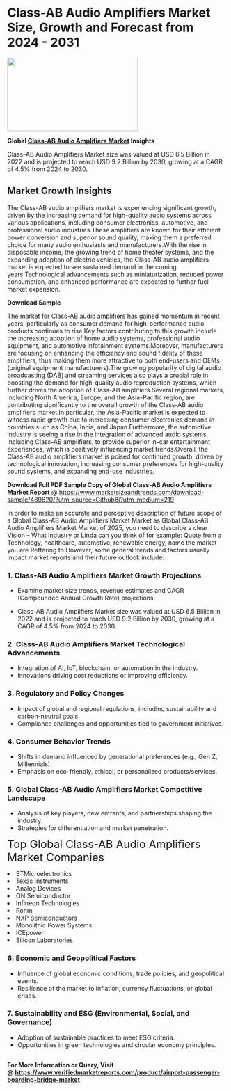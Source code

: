 <H1>Class-AB Audio Amplifiers Market Size, Growth and Forecast from 2024 - 2031</H1><img class="aligncenter size-medium wp-image-584254" src="https://thirdeyenews.in/wp-content/uploads/2024/09/Global-Market-Research-300x168.jpeg" alt="" width="300" height="168" /><p><strong>Global&nbsp;<a href="https://www.marketsizeandtrends.com/download-sample/489620/?utm_source=Github8j?utm_medium=219">Class-AB Audio Amplifiers Market</a> Insights</strong></p><p>Class-AB Audio Amplifiers Market size was valued at USD 6.5 Billion in 2022 and is projected to reach USD 9.2 Billion by 2030, growing at a CAGR of 4.5% from 2024 to 2030.</p><p><h2>Market Growth Insights</h2> <p>The Class-AB audio amplifiers market is experiencing significant growth, driven by the increasing demand for high-quality audio systems across various applications, including consumer electronics, automotive, and professional audio industries.These amplifiers are known for their efficient power conversion and superior sound quality, making them a preferred choice for many audio enthusiasts and manufacturers.With the rise in disposable income, the growing trend of home theater systems, and the expanding adoption of electric vehicles, the Class-AB audio amplifiers market is expected to see sustained demand in the coming years.Technological advancements such as miniaturization, reduced power consumption, and enhanced performance are expected to further fuel market expansion.</p> <p><strong>Download Sample</strong></p> <p>The market for Class-AB audio amplifiers has gained momentum in recent years, particularly as consumer demand for high-performance audio products continues to rise.Key factors contributing to this growth include the increasing adoption of home audio systems, professional audio equipment, and automotive infotainment systems.Moreover, manufacturers are focusing on enhancing the efficiency and sound fidelity of these amplifiers, thus making them more attractive to both end-users and OEMs (original equipment manufacturers).The growing popularity of digital audio broadcasting (DAB) and streaming services also plays a crucial role in boosting the demand for high-quality audio reproduction systems, which further drives the adoption of Class-AB amplifiers.Several regional markets, including North America, Europe, and the Asia-Pacific region, are contributing significantly to the overall growth of the Class-AB audio amplifiers market.In particular, the Asia-Pacific market is expected to witness rapid growth due to increasing consumer electronics demand in countries such as China, India, and Japan.Furthermore, the automotive industry is seeing a rise in the integration of advanced audio systems, including Class-AB amplifiers, to provide superior in-car entertainment experiences, which is positively influencing market trends.Overall, the Class-AB audio amplifiers market is poised for continued growth, driven by technological innovation, increasing consumer preferences for high-quality sound systems, and expanding end-use industries.<p><span class=""><strong>Download Full PDF Sample Copy of Global Class-AB Audio Amplifiers Market Report</strong> @ <a href="https://www.marketsizeandtrends.com/download-sample/489620/?utm_source=Github8j?utm_medium=219" target="_blank">https://www.marketsizeandtrends.com/download-sample/489620/?utm_source=Github8j?utm_medium=219</a></span></p><p>In order to make an accurate and perceptive description of future scope of a Global&nbsp;Class-AB Audio Amplifiers Market Market as Global&nbsp;Class-AB Audio Amplifiers Market Market of 2025, you need to describe a clear Vision &ndash; What Industry or Linda can you think of for example: Quote from a Technology, healthcare, automotive, renewable energy, name the market you are Reffering to.However, some general trends and factors usually impact market reports and their future outlook include:</p><h3>1.&nbsp;<strong>Class-AB Audio Amplifiers Market Growth Projections</strong></h3><ul><li>Examine market size trends, revenue estimates and CAGR (Compounded Annual Growth Rate) projections.</li><li><p>Class-AB Audio Amplifiers Market size was valued at USD 6.5 Billion in 2022 and is projected to reach USD 9.2 Billion by 2030, growing at a CAGR of 4.5% from 2024 to 2030.</p></li></ul><h3>2.&nbsp;<strong>Class-AB Audio Amplifiers Market Technological Advancements</strong></h3><ul><li>Integration of AI, IoT, blockchain, or automation in the industry.</li><li>Innovations driving cost reductions or improving efficiency.</li></ul><h3>3.&nbsp;<strong>Regulatory and Policy Changes</strong></h3><ul><li>Impact of global and regional regulations, including sustainability and carbon-neutral goals.</li><li>Compliance challenges and opportunities tied to government initiatives.</li></ul><h3>4.&nbsp;<strong>Consumer Behavior Trends</strong></h3><ul><li>Shifts in demand influenced by generational preferences (e.g., Gen Z, Millennials).</li><li>Emphasis on eco-friendly, ethical, or personalized products/services.</li></ul><h3>5.&nbsp;<strong>Global Class-AB Audio Amplifiers Market Competitive Landscape</strong></h3><ul><li>Analysis of key players, new entrants, and partnerships shaping the industry.</li><li>Strategies for differentiation and market penetration.</li></ul><p data-pm-slice="1 1 []"><span style="color: inherit; font-family: inherit; font-size: 25px;">Top Global Class-AB Audio Amplifiers Market Companies</span></p><div class="" data-test-id=""><p><li>STMicroelectronics</li><li> Texas Instruments</li><li> Analog Devices</li><li> ON Semiconductor</li><li> Infineon Technologies</li><li> Rohm</li><li> NXP Semiconductors</li><li> Monolithic Power Systems</li><li> ICEpower</li><li> Silicon Laboratories</li></p></div><h3>6.&nbsp;<strong>Economic and Geopolitical Factors</strong></h3><ul><li>Influence of global economic conditions, trade policies, and geopolitical events.</li><li>Resilience of the market to inflation, currency fluctuations, or global crises.</li></ul><h3>7.&nbsp;<strong>Sustainability and ESG (Environmental, Social, and Governance)</strong></h3><ul><li>Adoption of sustainable practices to meet ESG criteria.</li><li>Opportunities in green technologies and circular economy principles.</li></ul><h2><strong style="font-size: 14px;">For More Information or Query, Visit @&nbsp;</strong><a style="background-color: #ffffff; font-size: 14px;" href="https://www.marketsizeandtrends.com/report/class-ab-audio-amplifiers-market/" target="_blank">https://www.verifiedmarketreports.com/product/airport-passenger-boarding-bridge-market</a></h2>